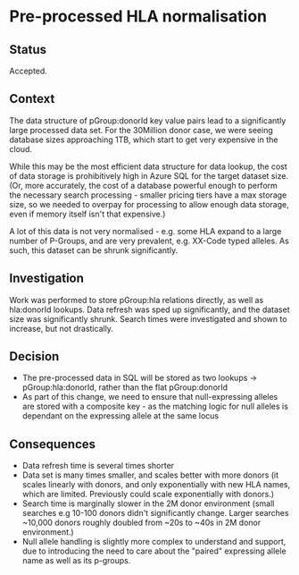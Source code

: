 # Pre-processed HLA normalisation

## Status

Accepted.

## Context

The data structure of pGroup:donorId key value pairs lead to a significantly large processed data set. For the 30Million donor case, we were seeing database sizes approaching 1TB, 
which start to get very expensive in the cloud. 

While this may be the most efficient data structure for data lookup, the cost of data storage is prohibitively high in Azure SQL for the target dataset size.
(Or, more accurately, the cost of a database powerful enough to perform the necessary search processing - smaller pricing tiers have a max storage size, so we needed to overpay for 
processing to allow enough data storage, even if memory itself isn't that expensive.)

A lot of this data is not very normalised - e.g. some HLA expand to a large number of P-Groups, and are very prevalent, e.g. XX-Code typed alleles. As such, this dataset can be shrunk significantly. 

## Investigation

Work was performed to store pGroup:hla relations directly, as well as hla:donorId lookups.
Data refresh was sped up significantly, and the dataset size was significantly shrunk. Search times were investigated and shown to increase, but not drastically.

## Decision

- The pre-processed data in SQL will be stored as two lookups -> pGroup:hla:donorId, rather than the flat pGroup:donorId
- As part of this change, we need to ensure that null-expressing alleles are stored with a composite key - as the matching logic for null alleles is dependant on the expressing allele at the same locus 

## Consequences

- Data refresh time is several times shorter
- Data set is many times smaller, and scales better with more donors (it scales linearly with donors, and only exponentially with new HLA names, which are limited. Previously could scale exponentially with donors.)
- Search time is marginally slower in the 2M donor environment (small searches e.g 10-100 donors didn't significantly change. Larger searches ~10,000 donors roughly doubled from ~20s to ~40s in 2M donor environment.)
- Null allele handling is slightly more complex to understand and support, due to introducing the need to care about the "paired" expressing allele name as well as its p-groups.